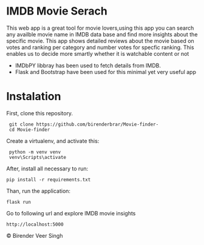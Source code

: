 # IMDB Movie Serach 
This web app is a great tool for movie lovers,using this app you can search any availble movie name in IMDB data base and find more insights
about the specific movie. This app shows detailed reviews about the movie based on votes and ranking per category and number votes for specfic
ranking. This enables us to decide more smartly whether it is watchable content or not
* IMDbPY libbray has been used to fetch details from IMDB.
* Flask and Bootstrap have been used for this minimal yet very useful app
 
# Instalation 


First, clone this repository.

     git clone https://github.com/birenderbrar/Movie-finder-
     cd Movie-finder

Create a virtualenv, and activate this: 

     python -m venv venv 
     venv\Scripts\activate

After, install all necessary to run:

    pip install -r requirements.txt

Than, run the application:

	flask run

Go to following url and explore IMDB movie insights 

	http://localhost:5000


:copyright: Birender Veer Singh
